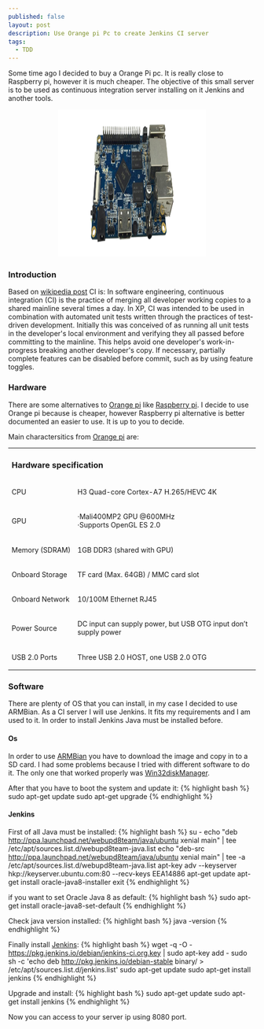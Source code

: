 ```yaml
---
published: false
layout: post
description: Use Orange pi Pc to create Jenkins CI server
tags:
  - TDD
---
```

Some time ago I decided to buy a Orange Pi pc. It is really close to Raspberry pi, however it is much cheaper. The objective of this small server is to be used as continuous integration server installing on it Jenkins and another tools.


<center><img src="/images/orangepi.png" width="300" height="300"></center>
<!-- more -->

<h3>Introduction</h3>
Based on <a href="https://en.wikipedia.org/wiki/Continuous_integration" target="_blank">wikipedia post</a>  CI is: In software engineering, continuous integration (CI) is the practice of merging all developer working copies to a shared mainline several times a day. In XP, CI was intended to be used in combination with automated unit tests written through the practices of test-driven development. Initially this was conceived of as running all unit tests in the developer's local environment and verifying they all passed before committing to the mainline. This helps avoid one developer's work-in-progress breaking another developer's copy. If necessary, partially complete features can be disabled before commit, such as by using feature toggles.

<h3>Hardware</h3>
There are some alternatives to <a href="http://www.orangepi.org/" target="_blank">Orange pi</a>  like <a href="https://www.raspberrypi.org/" target="_blank">Raspberry pi</a>. I decide to use Orange pi because is cheaper, however Raspberry pi alternative is better documented an easier to use. It is up to you to decide. 

Main charactersitics from  <a href="http://www.orangepi.org/orangepipc/" target="_blank">Orange pi</a> are:
 <table class="table table-bordered table-hover">
  <tr>
    <td  colspan="3" ><h3 >Hardware&nbsp;specification </h3></td>
  </tr>
  <tr>
    <td><p>CPU </p></td>
    <td  colspan="2" ><p>H3 Quad-core Cortex-A7 H.265/HEVC 4K</p></td>
  </tr>
  <tr>
    <td><p>GPU </p></td>
    <td  colspan="2" ><p >·Mali400MP2 GPU @600MHz<br>·Supports OpenGL ES 2.0</p></td>
  </tr>
  <tr>
    <td  ><p >Memory&nbsp;(SDRAM) </p></td>
    <td  colspan="2" ><p >1GB DDR3 (shared with GPU)</p></td>
  </tr>
  <tr>
    <td  ><p >Onboard&nbsp;Storage </p>
      </td>
    <td  colspan="2" ><p >TF card (Max. 64GB) / MMC card slot </p></td>
  </tr>
  <tr>
    <td><p >Onboard&nbsp;Network </p></td>
    <td  colspan="2" ><p><span>10/100M</span> Ethernet RJ45</p></td>
  </tr>
  <tr>
    <td  ><p >Power&nbsp;Source </p></td>
    <td valign="top" colspan="2" ><p >DC input can supply power, but USB OTG input don’t supply power</p></td>
  </tr>
  <tr>
    <td  ><p >USB&nbsp;2.0&nbsp;Ports </p></td>
    <td valign="top" colspan="2" ><p >Three USB 2.0 HOST, one USB 2.0 OTG </p></td>
  </tr>
</table>

<h3>Software</h3>
There are plenty of OS that you can install, in my case I decided to use ARMBian. As a CI server I will use Jenkins. It fits my requirements and I am used to it. In order to install Jenkins Java must be installed before. 
<h4>Os</h2>
In order to use <a href="http://www.armbian.com/orange-pi-pc/" target="_blank">ARMBian</a> you have to download the image and copy in to a SD card. I had some problems because I tried with different software to do it. The only one that worked properly was <a href="https://sourceforge.net/projects/win32diskimager/" target="_blank">Win32diskManager</a>. 

After that you have to boot the system and update it:
{% highlight bash %}
sudo apt-get update
sudo apt-get upgrade
{% endhighlight %}

<h4>Jenkins</h2>

First of all Java must be installed:
{% highlight bash %}
su -
echo "deb http://ppa.launchpad.net/webupd8team/java/ubuntu xenial main" | tee /etc/apt/sources.list.d/webupd8team-java.list
echo "deb-src http://ppa.launchpad.net/webupd8team/java/ubuntu xenial main" | tee -a /etc/apt/sources.list.d/webupd8team-java.list
apt-key adv --keyserver hkp://keyserver.ubuntu.com:80 --recv-keys EEA14886
apt-get update
apt-get install oracle-java8-installer
exit
{% endhighlight %}

if you want to set Oracle Java 8 as default:
{% highlight bash %}
sudo apt-get install oracle-java8-set-default
{% endhighlight %}

Check java version installed:
{% highlight bash %}
java -version
{% endhighlight %}

Finally install <a href="https://wiki.jenkins-ci.org/display/JENKINS/Installing+Jenkins+on+Ubuntu" target="_blank">Jenkins</a>:
{% highlight bash %}
wget -q -O - https://pkg.jenkins.io/debian/jenkins-ci.org.key | sudo apt-key add -
sudo sh -c 'echo deb http://pkg.jenkins.io/debian-stable binary/ > /etc/apt/sources.list.d/jenkins.list'
sudo apt-get update
sudo apt-get install jenkins
{% endhighlight %}

Upgrade and install:
{% highlight bash %}
sudo apt-get update
sudo apt-get install jenkins
{% endhighlight %}

Now you can access to your server ip using 8080 port.